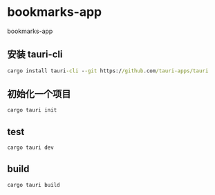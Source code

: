 # bookmarks-app
bookmarks-app

## 安装 tauri-cli

```cmd
cargo install tauri-cli --git https://github.com/tauri-apps/tauri
```

## 初始化一个项目
```cmd
cargo tauri init
```

## test

```cmd
cargo tauri dev
```

## build

```cmd
cargo tauri build
```
